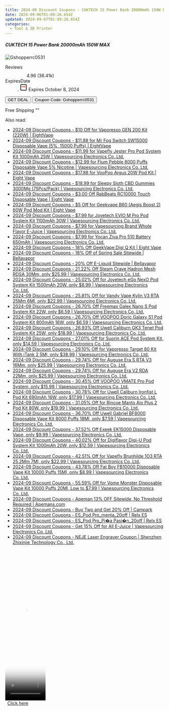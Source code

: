 ```yaml
---
title: 2024-09 Discount Coupons - CUKTECH 15 Power Bank 20000mAh 150W MAX | Gshopper
date: 2024-09-06T01:09:26.654Z
updated: 2024-09-07T01:09:26.654Z
categories:
  - Tool & 3D Printer
---
```



<div class="max-w-4xl mx-auto grid grid-cols-1 lg:max-w-5xl lg:gap-x-20 lg:grid-cols-2">
  <div class="relative p-3 col-start-1 row-start-1 flex flex-col-reverse rounded-lg bg-gradient-to-t from-black/75 via-black/0 sm:bg-none sm:row-start-2 sm:p-0 lg:row-start-1">
    <h5 class="mt-1 text-lg font-semibold text-white sm:text-slate-900 md:text-2xl dark:sm:text-white">CUKTECH 15 Power Bank 20000mAh 150W MAX</h5>
  </div>
  
  <div class="col-start-1 col-end-3 row-start-1 grid gap-4 sm:mb-6 sm:grid-cols-4 lg:col-start-2 lg:row-span-6 lg:row-end-6 lg:mb-0 lg:gap-6">
      <img src="&quot;&quot;" onClick="javascript:window.open(decodeURIComponent('%22https%3A%2F%2Fwww.shareasale.com%2Fu.cfm%3Fd%3D1118143%26m%3D97331%26u%3D4338022%22'), '_blank');void(0);" alt="Gshopperrc0531" class="h-60 w-full rounded-lg object-cover sm:col-span-2 sm:h-52 lg:col-span-full" loading="lazy" />
    
  </div>
  <dl class="row-start-2 mt-4 flex items-center text-xs font-medium sm:row-start-3 sm:mt-1 md:mt-2.5 lg:row-start-2">
    <dt class="sr-only">Reviews</dt>
    <dd class="flex items-center text-indigo-600 dark:text-indigo-400">
      <svg width="24" height="24" fill="none" aria-hidden="true" class="mr-1 stroke-current dark:stroke-indigo-500">
        <path d="m12 5 2 5h5l-4 4 2.103 5L12 16l-5.103 3L9 14l-4-4h5l2-5Z" stroke-width="2" stroke-linecap="round" stroke-linejoin="round" />
      </svg>
      <span>4.96 <span class="font-normal text-slate-400">(36.41k)</span></span>
    </dd>
    <dt class="sr-only">ExpiresDate</dt>
    <dd class="flex items-center">
      <svg width="2" height="2" aria-hidden="true" fill="currentColor" class="mx-3 text-slate-300">
        <circle cx="1" cy="1" r="1" />
      </svg>
      <svg width="24" height="24" viewBox="0 0 24 24" fill="none" stroke="currentColor" stroke-width="2">
        <rect x="3" y="3" width="18" height="18" rx="2" fill="#fff" />
        <path d="M6 10L18 10" stroke="red" stroke-width="2" fill="none" />
        <path d="M10 6L10 18" stroke="#fff" stroke-width="2" fill="none" />
      </svg>
      Expires October 8, 2024    </dd>
  </dl>
  <div class="col-start-1 row-start-3 mt-4 self-center sm:col-start-2 sm:row-span-2 sm:row-start-2 sm:mt-0 lg:col-start-1 lg:row-start-3 lg:row-end-4 lg:mt-6">
    <button type="button" onClick="javascript:window.open(decodeURIComponent('%22https%3A%2F%2Fwww.shareasale.com%2Fu.cfm%3Fd%3D1118143%26m%3D97331%26u%3D4338022%22'), '_blank');void(0);" class="rounded-lg bg-red-600 px-3 py-2 text-sm font-medium leading-6 text-white">GET DEAL</button>
    <button type="button" onClick="javascript:window.open(decodeURIComponent('%22https%3A%2F%2Fwww.shareasale.com%2Fu.cfm%3Fd%3D1118143%26m%3D97331%26u%3D4338022%22'), '_blank');void(0);" class="border-dashed border-2 border-indigo-600 bg-green-100 text-sm leading-6 font-medium py-2 px-3 rounded-lg">Coupon Code: Gshopperrc0531</button>
  </div>
  <p class="col-start-1 mt-4 text-sm leading-6 sm:col-span-2 lg:col-span-1 lg:row-start-4 lg:mt-6 dark:text-slate-400">
    Free Shipping 
""  </p>
</div>
<span class="atpl-alsoreadstyle">Also read:</span>
<div><ul>
<li><a href="https://coupons.techidaily.com/coupon-1106073-share-59344-sale/"><u>2024-09 Discount Coupons - $10 Off for Vaporesso GEN 200 Kit (220W) | EightVape</u></a></li>
<li><a href="https://coupons.techidaily.com/coupon-1104965-share-59344-sale/"><u>2024-09 Discount Coupons - $11.88 for Mr Fog Switch SW15000 Disposable Vape (5%, 15000 Puffs) | EightVape</u></a></li>
<li><a href="https://coupons.techidaily.com/coupon-1106105-share-90958-sale/"><u>2024-09 Discount Coupons - $11.99 for Vapefly Jester Pro Pod System Kit 1000mAh 25W | Vapesourcing Electronics Co.,Ltd.</u></a></li>
<li><a href="https://coupons.techidaily.com/coupon-944778-share-90958-sale/"><u>2024-09 Discount Coupons - $12.99 for Flum Pebble 6000 Puffs Disposable Vape 5% Nicotine | Vapesourcing Electronics Co.,Ltd.</u></a></li>
<li><a href="https://coupons.techidaily.com/coupon-1106071-share-59344-sale/"><u>2024-09 Discount Coupons - $17.88 for VooPoo Argus 20W Pod Kit | Eight Vape</u></a></li>
<li><a href="https://coupons.techidaily.com/coupon-1107186-share-90958-sale/"><u>2024-09 Discount Coupons - $18.99 for Sleepy Sloth CBD Gummies 3000Mg (75Pcs/Pack) | Vapesourcing Electronics Co.,Ltd.</u></a></li>
<li><a href="https://coupons.techidaily.com/coupon-1103151-share-59344-sale/"><u>2024-09 Discount Coupons - $3.00 Off RabBeats RC10000 Touch Disposable Vape | Eight Vape</u></a></li>
<li><a href="https://coupons.techidaily.com/coupon-1106072-share-59344-sale/"><u>2024-09 Discount Coupons - $5 Off for Geekvape B60 (Aegis Boost 2) 60W Pod Mod Kit | Eight Vape</u></a></li>
<li><a href="https://coupons.techidaily.com/coupon-1106823-share-90958-sale/"><u>2024-09 Discount Coupons - $7.99 for Joyetech EVIO M Pro Pod System Kit 1100mAh 30W | Vapesourcing Electronics Co.,Ltd.</u></a></li>
<li><a href="https://coupons.techidaily.com/coupon-999954-share-90958-sale/"><u>2024-09 Discount Coupons - $7.99 for Vapesourcing Brand Whole Flavor E-Juice | Vapesourcing Electronics Co.,Ltd.</u></a></li>
<li><a href="https://coupons.techidaily.com/coupon-1106106-share-90958-sale/"><u>2024-09 Discount Coupons - $7.99 for Yocan Ziva Pro 510 Battery 650mAh | Vapesourcing Electronics Co.,Ltd.</u></a></li>
<li><a href="https://coupons.techidaily.com/coupon-1103149-share-59344-sale/"><u>2024-09 Discount Coupons - 18% Off GeekVape Digi Q Kit | Eight Vape</u></a></li>
<li><a href="https://coupons.techidaily.com/coupon-1104126-share-122475-sale/"><u>2024-09 Discount Coupons - 18% Off of Spring Sale Sitewide | Bellavapor</u></a></li>
<li><a href="https://coupons.techidaily.com/coupon-1107089-share-122475-sale/"><u>2024-09 Discount Coupons - 20% Off E-Liquid Sitewide | Bellavapor</u></a></li>
<li><a href="https://coupons.techidaily.com/coupon-1056026-share-90958-sale/"><u>2024-09 Discount Coupons - 21.22% Off Steam Crave Hadron Mesh RDSA 30Mm, only $25.99 | Vapesourcing Electronics Co.,Ltd.</u></a></li>
<li><a href="https://coupons.techidaily.com/coupon-1104232-share-90958-sale/"><u>2024-09 Discount Coupons - 25.02% Off for Joyetech eGo NexO Pod System Kit 1500mAh 20W, only $8.99 | Vapesourcing Electronics Co.,Ltd.</u></a></li>
<li><a href="https://coupons.techidaily.com/coupon-1017163-share-90958-sale/"><u>2024-09 Discount Coupons - 25.81% Off for Vandy Vape Kylin V3 RTA 25Mm 6Ml, only $22.99 | Vapesourcing Electronics Co.,Ltd.</u></a></li>
<li><a href="https://coupons.techidaily.com/coupon-1104902-share-90958-sale/"><u>2024-09 Discount Coupons - 26.70% Off Freemax Galex Nano S Pod System Kit 22W, only $6.59 | Vapesourcing Electronics Co.,Ltd.</u></a></li>
<li><a href="https://coupons.techidaily.com/coupon-1104900-share-90958-sale/"><u>2024-09 Discount Coupons - 26.70% Off VOOPOO Doric Galaxy S1 Pod System Kit 800mAh 16W, only $6.59 | Vapesourcing Electronics Co.,Ltd.</u></a></li>
<li><a href="https://coupons.techidaily.com/coupon-1103103-share-90958-sale/"><u>2024-09 Discount Coupons - 26.93% Off Uwell Caliburn GK3 Tenet Pod System Kit 25W, only $18.99 | Vapesourcing Electronics Co.,Ltd.</u></a></li>
<li><a href="https://coupons.techidaily.com/coupon-714641-share-90958-sale/"><u>2024-09 Discount Coupons - 27.01% Off for Suorin ACE Pod System Kit, only $14.59 | Vapesourcing Electronics Co.,Ltd.</u></a></li>
<li><a href="https://coupons.techidaily.com/coupon-1037793-share-90958-sale/"><u>2024-09 Discount Coupons - 29.10% Off for Vaporesso Target 80 Kit With iTank 2 5Ml, only $38.99 | Vapesourcing Electronics Co.,Ltd.</u></a></li>
<li><a href="https://coupons.techidaily.com/coupon-1107190-share-90958-sale/"><u>2024-09 Discount Coupons - 29.74% Off for Auguse Era S RTA V3 16Mm, only $25.99 | Vapesourcing Electronics Co.,Ltd.</u></a></li>
<li><a href="https://coupons.techidaily.com/coupon-1104228-share-90958-sale/"><u>2024-09 Discount Coupons - 29.74% Off for Auguse Era V2 RDA 22Mm, only $25.99 | Vapesourcing Electronics Co.,Ltd.</u></a></li>
<li><a href="https://coupons.techidaily.com/coupon-1074718-share-90958-sale/"><u>2024-09 Discount Coupons - 30.45% Off VOOPOO VMATE Pro Pod System, only $15.99 | Vapesourcing Electronics Co.,Ltd.</u></a></li>
<li><a href="https://coupons.techidaily.com/coupon-1021171-share-90958-sale/"><u>2024-09 Discount Coupons - 30.78% Off for Uwell Caliburn Ironfist L Pod Kit 690mAh 16W, only $17.99 | Vapesourcing Electronics Co.,Ltd.</u></a></li>
<li><a href="https://coupons.techidaily.com/coupon-1057867-share-90958-sale/"><u>2024-09 Discount Coupons - 31.05% Off for Rincoe Manto Aio Plus 2 Pod Kit 80W, only $19.99 | Vapesourcing Electronics Co.,Ltd.</u></a></li>
<li><a href="https://coupons.techidaily.com/coupon-1035855-share-90958-sale/"><u>2024-09 Discount Coupons - 36.70% Off Uwell Gabriel BF8000 Disposable Vape Kit 8000 Puffs 18Ml, only $7.59 | Vapesourcing Electronics Co.,Ltd.</u></a></li>
<li><a href="https://coupons.techidaily.com/coupon-1087676-share-90958-sale/"><u>2024-09 Discount Coupons - 37.52% Off Exeek EK15000 Disposable Vape, only $9.99 | Vapesourcing Electronics Co.,Ltd.</u></a></li>
<li><a href="https://coupons.techidaily.com/coupon-943113-share-90958-sale/"><u>2024-09 Discount Coupons - 40.02% Off for Digiflavor Digi-U Pod System Kit 1000mAh 20W, only $12.59 | Vapesourcing Electronics Co.,Ltd.</u></a></li>
<li><a href="https://coupons.techidaily.com/coupon-1032761-share-90958-sale/"><u>2024-09 Discount Coupons - 42.51% Off for Vapefly Brunhilde 1O3 RTA 25.2Mm 7Ml, only $22.99 | Vapesourcing Electronics Co.,Ltd.</u></a></li>
<li><a href="https://coupons.techidaily.com/coupon-1062294-share-90958-sale/"><u>2024-09 Discount Coupons - 43.78% Off Fat Boy FB10000 Disposable Vape Kit 10000 Puffs 15Ml, only $8.99 | Vapesourcing Electronics Co.,Ltd.</u></a></li>
<li><a href="https://coupons.techidaily.com/coupon-996116-share-90958-sale/"><u>2024-09 Discount Coupons - 55.59% Off for Vome Monster Disposable Vape Kit 10000 Puffs 20Ml, Low to $7.99 | Vapesourcing Electronics Co.,Ltd.</u></a></li>
<li><a href="https://coupons.techidaily.com/coupon-1104879-share-128862-sale/"><u>2024-09 Discount Coupons - Apeman 13% OFF Sitewide, No Threshold Required | Apemans.com</u></a></li>
<li><a href="https://coupons.techidaily.com/coupon-1106759-share-87684-sale/"><u>2024-09 Discount Coupons - Buy Two and Get 20% Off | Campark</u></a></li>
<li><a href="https://coupons.techidaily.com/coupon-1107205-share-92020-sale/"><u>2024-09 Discount Coupons - ES_Pod Pro_menta_20off | Relx ES</u></a></li>
<li><a href="https://coupons.techidaily.com/coupon-1107206-share-92020-sale/"><u>2024-09 Discount Coupons - ES_Pod Pro_Pi�a Pasi�n_20off | Relx ES</u></a></li>
<li><a href="https://coupons.techidaily.com/coupon-1106088-share-90958-sale/"><u>2024-09 Discount Coupons - Get 15% Off for All E-Juice | Vapesourcing Electronics Co.,Ltd.</u></a></li>
<li><a href="https://coupons.techidaily.com/coupon-886868-share-101855-sale/"><u>2024-09 Discount Coupons - NEJE Laser Engraver Coupon | Shenzhen Zhixinjie Technology Co., Ltd.</u></a></li>
</ul></div>

<ins class="adsbygoogle"
      style="display:block"
      data-ad-client="ca-pub-7571918770474297"
      data-ad-slot="8358498916"
      data-ad-format="auto"
      data-full-width-responsive="true"></ins>
<!-- affiliate ads begin -->
<span id="1938136">
					<video width="128" height="480" style="cursor:pointer"
           poster="//a.impactradius-go.com/display-clicktoplayimage/1938136.png"
           onclick="if(!this.playClicked){this.play();this.setAttribute('controls',true);this.playClicked=true;}">
	   <source src="//a.impactradius-go.com/display-ad/22993-1938136">
	   <img src="//a.impactradius-go.com/display-clicktoplayimage/1938136.png" style="border: none; height: 100%; width: 100%; object-fit: contain">
	</video>
	<div style="width:80px;text-align:center"><a href="javascript:window.open(decodeURIComponent('https%3A%2F%2Fhomestyler.sjv.io%2Fc%2F5597632%2F1938136%2F22993'), '_blank');void(0);">Click here</a></div>
</span>
<img height="0" width="0" src="https://imp.pxf.io/i/5597632/1938136/22993" style="position:absolute;visibility:hidden;" border="0" />
<!-- affiliate ads end -->